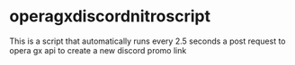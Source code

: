 # operagxdiscordnitroscript
This is a script that automatically runs every 2.5 seconds a post request to opera gx api to create a new discord promo link
